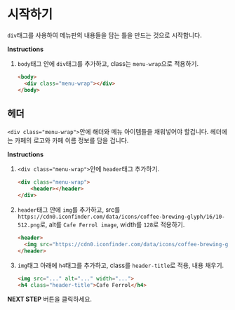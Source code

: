 # 시작하기
`div`태그를 사용하여 메뉴판의 내용들을 담는 틀을 만드는 것으로 시작합니다. 

**Instructions**
1. `body`태그 안에 `div`태그를 추가하고, class는 `menu-wrap`으로 적용하기. 
    ```html
    <body>
      <div class="menu-wrap"></div>
    </body>
    ```



## 헤더
`<div class="menu-wrap">`안에 해더와 메뉴 아이템들을 채워넣어야 할겁니다. 헤더에는 카페의 로고와 카페 이름 정보를 담을 겁니다. 

**Instructions**
1. `<div class="menu-wrap">`안에 `header`태그 추가하기. 
    ```html
    <div class="menu-wrap">
        <header></header>
    </div>
    ```
1. `header`태그 안에 `img`를 추가하고, src를 `https://cdn0.iconfinder.com/data/icons/coffee-brewing-glyph/16/10-512.png`로, alt를 `Cafe Ferrol image`, width를 `128`로 적용하기.
    ```html
    <header>
      <img src="https://cdn0.iconfinder.com/data/icons/coffee-brewing-glyph/16/10-512.png" alt="Cafe Ferrol image" width="128">
    </header>
    ```
1. `img`태그 아래에 `h4`태그를 추가하고, class를 `header-title`로 적용, 내용 채우기.
    ```html
    <img src="..." alt="..." width="...">
    <h4 class="header-title">Cafe Ferrol</h4> 
    ```



**NEXT STEP** 버튼을 클릭하세요.